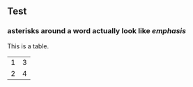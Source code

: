## Test

### asterisks around a word actually look like *emphasis*


This is a table.

<table>
    <tr>
        <td>1</td> <td>3</td>
    </tr>
        <td>2</td> <td>4</td>
    </tr>
</table>

